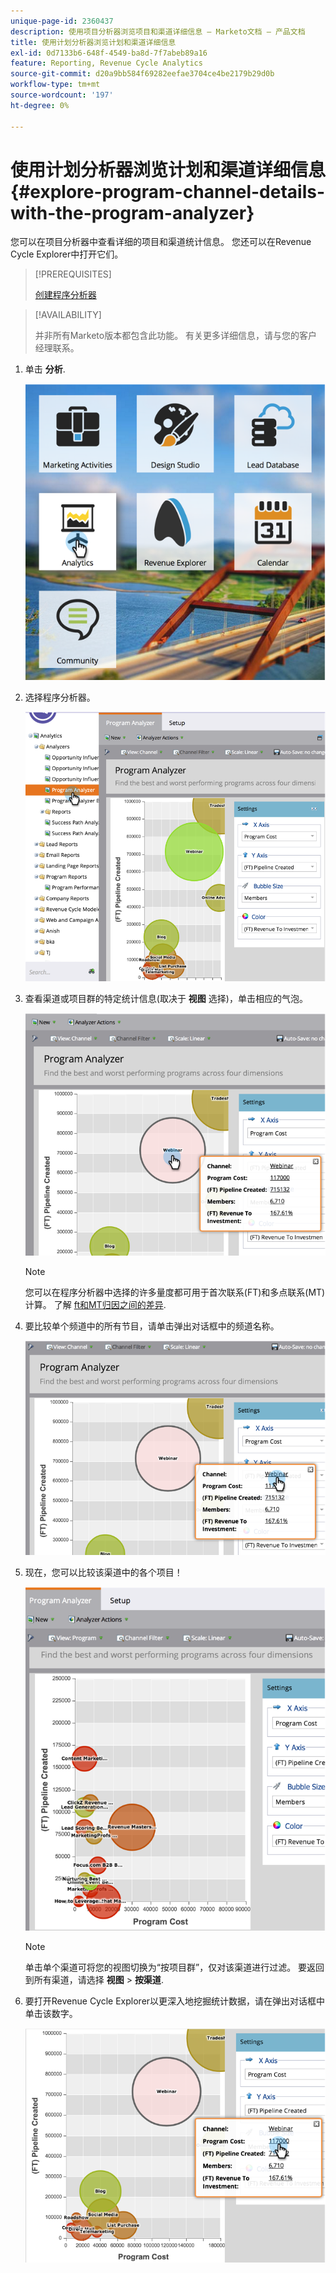 ```yaml
---
unique-page-id: 2360437
description: 使用项目分析器浏览项目和渠道详细信息 — Marketo文档 — 产品文档
title: 使用计划分析器浏览计划和渠道详细信息
exl-id: 0d7133b6-648f-4549-ba8d-7f7abeb89a16
feature: Reporting, Revenue Cycle Analytics
source-git-commit: d20a9bb584f69282eefae3704ce4be2179b29d0b
workflow-type: tm+mt
source-wordcount: '197'
ht-degree: 0%

---
```


# 使用计划分析器浏览计划和渠道详细信息 {#explore-program-channel-details-with-the-program-analyzer}

您可以在项目分析器中查看详细的项目和渠道统计信息。 您还可以在Revenue Cycle Explorer中打开它们。

>[!PREREQUISITES]
>
>[创建程序分析器](/help/marketo/product-docs/reporting/revenue-cycle-analytics/program-analytics/create-a-program-analyzer.md)

>[!AVAILABILITY]
>
>并非所有Marketo版本都包含此功能。 有关更多详细信息，请与您的客户经理联系。

1. 单击 **分析**.

   ![](assets/image2015-4-28-12-3a54-3a47.png)

1. 选择程序分析器。

   ![](assets/image2015-4-28-12-3a56-3a46.png)

1. 查看渠道或项目群的特定统计信息(取决于 **视图** 选择)，单击相应的气泡。

   ![](assets/image2015-4-28-12-3a57-3a14.png)

   >[!NOTE]
   >
   >您可以在程序分析器中选择的许多量度都可用于首次联系(FT)和多点联系(MT)计算。 了解 [ft和MT归因之间的差异](/help/marketo/product-docs/reporting/revenue-cycle-analytics/revenue-tools/attribution/understanding-attribution.md).

1. 要比较单个频道中的所有节目，请单击弹出对话框中的频道名称。

   ![](assets/image2015-4-28-12-3a59-3a36.png)

1. 现在，您可以比较该渠道中的各个项目！

   ![](assets/image2015-4-28-13-3a0-3a14.png)

   >[!NOTE]
   >
   >单击单个渠道可将您的视图切换为“按项目群”，仅对该渠道进行过滤。 要返回到所有渠道，请选择 **视图** > **按渠道**.

1. 要打开Revenue Cycle Explorer以更深入地挖掘统计数据，请在弹出对话框中单击该数字。

   ![](assets/image2015-4-28-13-3a1-3a35.png)
